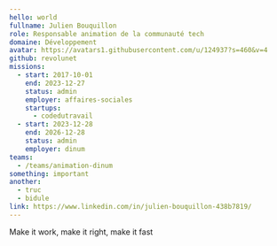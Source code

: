 ```yaml
---
hello: world
fullname: Julien Bouquillon
role: Responsable animation de la communauté tech
domaine: Développement
avatar: https://avatars1.githubusercontent.com/u/124937?s=460&v=4
github: revolunet
missions:
  - start: 2017-10-01
    end: 2023-12-27
    status: admin
    employer: affaires-sociales
    startups:
      - codedutravail
  - start: 2023-12-28
    end: 2026-12-28
    status: admin
    employer: dinum
teams:
  - /teams/animation-dinum
something: important
another:
  - truc
  - bidule
link: https://www.linkedin.com/in/julien-bouquillon-438b7819/
---
```

Make it work, make it right, make it fast